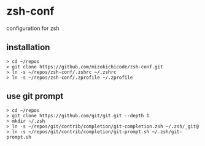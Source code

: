 # zsh-conf

configuration for zsh

## installation

```
> cd ~/repos
> git clone https://github.com/mizokichicode/zsh-conf.git
> ln -s ~/repos/zsh-conf/.zshrc ~/.zshrc
> ln -s ~/repos/zsh-conf/.zprofile ~/.zprofile
```

## use git prompt

```
> cd ~/repos
> git clone https://github.com/git/git.git --depth 1
> mkdir ~/.zsh
> ln -s ~/repos/git/contrib/completion/git-completion.zsh ~/.zsh/_git@
> ln -s ~/repos/git/contrib/completion/git-prompt.sh ~/.zsh/git-prompt.sh
```